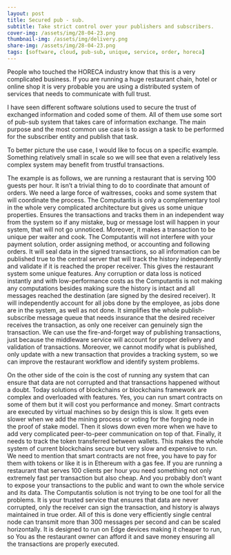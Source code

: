 ```yaml
---
layout: post
title: Secured pub - sub.
subtitle: Take strict control over your publishers and subscribers.
cover-img: /assets/img/28-04-23.png
thumbnail-img: /assets/img/delivery.png
share-img: /assets/img/28-04-23.png
tags: [software, cloud, pub-sub, unique, service, order, horeca]
---
```


People who touched the HORECA industry know that this is a very complicated business. If you are running a huge restaurant chain, hotel or online shop it is very probable you are using a distributed system of services that needs to communicate with full trust.

I have seen different software solutions used to secure the trust of exchanged information and coded some of them. All of them use some sort of pub-sub system that takes care of information exchange. The main purpose and the most common use case is to assign a task to be performed for the subscriber entity and publish that task.

To better picture the use case, I would like to focus on a specific example. Something relatively small in scale so we will see that even a relatively less complex system may benefit from trustful transactions. 

The example is as follows, we are running a restaurant that is serving 100 guests per hour. It isn’t a trivial thing to do to coordinate that amount of orders. We need a large force of waitresses, cooks and some system that will coordinate the process. The Computantis is only a complementary tool in the whole very complicated architecture but gives us some unique properties. Ensures the transactions and tracks them in an independent way from the system so if any mistake, bug or message lost will happen in your system, that will not go unnoticed. Moreover, it makes a transaction to be unique per waiter and cook. The Computantis will not interfere with your payment solution, order assigning method, or accounting and following orders. It will seal data in the signed transactions, so all information can be published true to the central server that will track the history independently and validate if it is reached the proper receiver. This gives the restaurant system some unique features. Any corruption or data loss is noticed instantly and with low-performance costs as the Computantis is not making any computations besides making sure the history is intact and all messages reached the destination (are signed by the desired receiver). It will independently account for all jobs done by the employee, as jobs done are in the system, as well as not done. It simplifies the whole publish-subscribe message queue that needs insurance that the desired receiver receives the transaction, as only one receiver can genuinely sign the transaction. We can use the fire-and-forget way of publishing transactions, just because the middleware service will account for proper delivery and validation of transactions. Moreover, we cannot modify what is published, only update with a new transaction that provides a tracking system, so we can improve the restaurant workflow and identify system problems. 

On the other side of the coin is the cost of running any system that can ensure that data are not corrupted and that transactions happened without a doubt. Today solutions of blockchains or blockchains framework are complex and overloaded with features. Yes, you can run smart contracts on some of them but it will cost you performance and money. Smart contracts are executed by virtual machines so by design this is slow. It gets even slower when we add the mining process or voting for the forging node in the proof of stake model. Then it slows down even more when we have to add very complicated peer-to-peer communication on top of that. Finally, it needs to track the token transferred between wallets. This makes the whole system of current blockchains secure but very slow and expensive to run. We need to mention that smart contracts are not free, you have to pay for them with tokens or like it is in Ethereum with a gas fee. If you are running a restaurant that serves 100 clients per hour you need something not only extremely fast per transaction but also cheap. And you probably don’t want to expose your transactions to the public and want to own the whole service and its data.
The Computantis solution is not trying to be one tool for all the problems. It is your trusted service that ensures that data are never corrupted, only the receiver can sign the transaction, and history is always maintained in true order. All of this is done very efficiently single central node can transmit more than 300 messages per second and can be scaled horizontally. It is designed to run on Edge devices making it cheaper to run, so You as the restaurant owner can afford it and save money ensuring all the transactions are properly executed.

